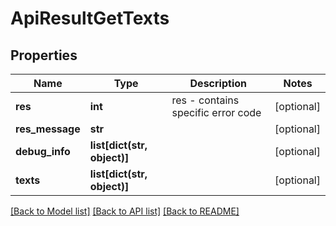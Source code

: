 # ApiResultGetTexts

## Properties
Name | Type | Description | Notes
------------ | ------------- | ------------- | -------------
**res** | **int** | res - contains specific error code | [optional] 
**res_message** | **str** |  | [optional] 
**debug_info** | **list[dict(str, object)]** |  | [optional] 
**texts** | **list[dict(str, object)]** |  | [optional] 

[[Back to Model list]](../README.md#documentation-for-models) [[Back to API list]](../README.md#documentation-for-api-endpoints) [[Back to README]](../README.md)

